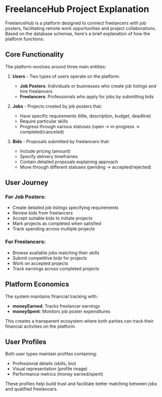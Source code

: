 # FreelanceHub Project Explanation

FreelanceHub is a platform designed to connect freelancers with job posters, facilitating remote work opportunities and project collaborations. Based on the database schemas, here's a brief explanation of how the platform functions:

## Core Functionality

The platform revolves around three main entities:

1. **Users** - Two types of users operate on the platform:
   - **Job Posters**: Individuals or businesses who create job listings and hire freelancers
   - **Freelancers**: Professionals who apply for jobs by submitting bids

2. **Jobs** - Projects created by job posters that:
   - Have specific requirements (title, description, budget, deadline)
   - Require particular skills
   - Progress through various statuses (open → in-progress → completed/canceled)

3. **Bids** - Proposals submitted by freelancers that:
   - Include pricing (amount)
   - Specify delivery timeframes
   - Contain detailed proposals explaining approach
   - Move through different statuses (pending → accepted/rejected)

## User Journey

### For Job Posters:
- Create detailed job listings specifying requirements
- Review bids from freelancers
- Accept suitable bids to initiate projects
- Mark projects as completed when satisfied
- Track spending across multiple projects

### For Freelancers:
- Browse available jobs matching their skills
- Submit competitive bids for projects
- Work on accepted projects
- Track earnings across completed projects

## Platform Economics

The system maintains financial tracking with:
- **moneyEarned**: Tracks freelancer earnings
- **moneySpent**: Monitors job poster expenditures

This creates a transparent ecosystem where both parties can track their financial activities on the platform.

## User Profiles

Both user types maintain profiles containing:
- Professional details (skills, bio)
- Visual representation (profile image)
- Performance metrics (money earned/spent)

These profiles help build trust and facilitate better matching between jobs and qualified freelancers.

